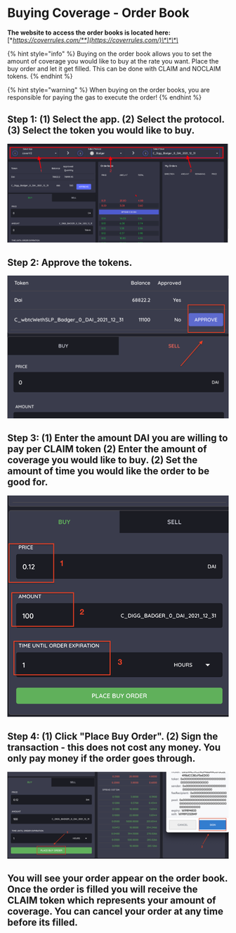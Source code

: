 # Buying Coverage - Order Book

**The website to access the order books is located here:** [**https://coverrules.com/**](https://coverrules.com/)\*\*\*\*

{% hint style="info" %}
Buying on the order book allows you to set the amount of coverage you would like to buy at the rate you want. Place the buy order and let it get filled. This can be done with CLAIM and NOCLAIM tokens. 
{% endhint %}

{% hint style="warning" %}
When buying on the order books, you are responsible for paying the gas to execute the order! 
{% endhint %}

##  Step 1: \(1\) Select the app. \(2\) Select the protocol. \(3\) Select the token you would like to buy. 

![](../../.gitbook/assets/screen-shot-2021-04-30-at-11.19.59-pm.png)

## Step 2: Approve the tokens. 

![](../../.gitbook/assets/screen-shot-2021-05-01-at-1.44.14-pm.png)

## Step 3: \(1\) Enter the amount DAI you are willing to pay per CLAIM token \(2\) Enter the amount of coverage you would like to buy. \(2\) Set the amount of time you would like the order to be good for. 

![](../../.gitbook/assets/screen-shot-2021-05-01-at-1.45.52-pm.png)

## Step 4: \(1\) Click "Place Buy Order". \(2\) Sign the transaction - this does not cost any money. You only pay money if the order goes through.

![](../../.gitbook/assets/screen-shot-2021-05-01-at-1.47.21-pm.png)



## You will see your order appear on the order book. Once the order is filled you will receive the CLAIM token which represents your amount of coverage. You can cancel your order at any time before its filled. 








